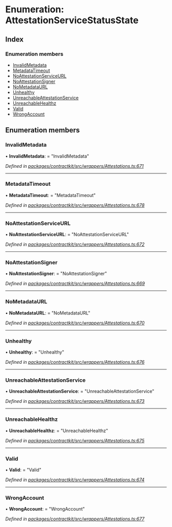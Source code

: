 # Enumeration: AttestationServiceStatusState

## Index

### Enumeration members

* [InvalidMetadata](_wrappers_attestations_.attestationservicestatusstate.md#invalidmetadata)
* [MetadataTimeout](_wrappers_attestations_.attestationservicestatusstate.md#metadatatimeout)
* [NoAttestationServiceURL](_wrappers_attestations_.attestationservicestatusstate.md#noattestationserviceurl)
* [NoAttestationSigner](_wrappers_attestations_.attestationservicestatusstate.md#noattestationsigner)
* [NoMetadataURL](_wrappers_attestations_.attestationservicestatusstate.md#nometadataurl)
* [Unhealthy](_wrappers_attestations_.attestationservicestatusstate.md#unhealthy)
* [UnreachableAttestationService](_wrappers_attestations_.attestationservicestatusstate.md#unreachableattestationservice)
* [UnreachableHealthz](_wrappers_attestations_.attestationservicestatusstate.md#unreachablehealthz)
* [Valid](_wrappers_attestations_.attestationservicestatusstate.md#valid)
* [WrongAccount](_wrappers_attestations_.attestationservicestatusstate.md#wrongaccount)

## Enumeration members

###  InvalidMetadata

• **InvalidMetadata**: = "InvalidMetadata"

*Defined in [packages/contractkit/src/wrappers/Attestations.ts:671](https://github.com/celo-org/celo-monorepo/blob/master/packages/contractkit/src/wrappers/Attestations.ts#L671)*

___

###  MetadataTimeout

• **MetadataTimeout**: = "MetadataTimeout"

*Defined in [packages/contractkit/src/wrappers/Attestations.ts:678](https://github.com/celo-org/celo-monorepo/blob/master/packages/contractkit/src/wrappers/Attestations.ts#L678)*

___

###  NoAttestationServiceURL

• **NoAttestationServiceURL**: = "NoAttestationServiceURL"

*Defined in [packages/contractkit/src/wrappers/Attestations.ts:672](https://github.com/celo-org/celo-monorepo/blob/master/packages/contractkit/src/wrappers/Attestations.ts#L672)*

___

###  NoAttestationSigner

• **NoAttestationSigner**: = "NoAttestationSigner"

*Defined in [packages/contractkit/src/wrappers/Attestations.ts:669](https://github.com/celo-org/celo-monorepo/blob/master/packages/contractkit/src/wrappers/Attestations.ts#L669)*

___

###  NoMetadataURL

• **NoMetadataURL**: = "NoMetadataURL"

*Defined in [packages/contractkit/src/wrappers/Attestations.ts:670](https://github.com/celo-org/celo-monorepo/blob/master/packages/contractkit/src/wrappers/Attestations.ts#L670)*

___

###  Unhealthy

• **Unhealthy**: = "Unhealthy"

*Defined in [packages/contractkit/src/wrappers/Attestations.ts:676](https://github.com/celo-org/celo-monorepo/blob/master/packages/contractkit/src/wrappers/Attestations.ts#L676)*

___

###  UnreachableAttestationService

• **UnreachableAttestationService**: = "UnreachableAttestationService"

*Defined in [packages/contractkit/src/wrappers/Attestations.ts:673](https://github.com/celo-org/celo-monorepo/blob/master/packages/contractkit/src/wrappers/Attestations.ts#L673)*

___

###  UnreachableHealthz

• **UnreachableHealthz**: = "UnreachableHealthz"

*Defined in [packages/contractkit/src/wrappers/Attestations.ts:675](https://github.com/celo-org/celo-monorepo/blob/master/packages/contractkit/src/wrappers/Attestations.ts#L675)*

___

###  Valid

• **Valid**: = "Valid"

*Defined in [packages/contractkit/src/wrappers/Attestations.ts:674](https://github.com/celo-org/celo-monorepo/blob/master/packages/contractkit/src/wrappers/Attestations.ts#L674)*

___

###  WrongAccount

• **WrongAccount**: = "WrongAccount"

*Defined in [packages/contractkit/src/wrappers/Attestations.ts:677](https://github.com/celo-org/celo-monorepo/blob/master/packages/contractkit/src/wrappers/Attestations.ts#L677)*
